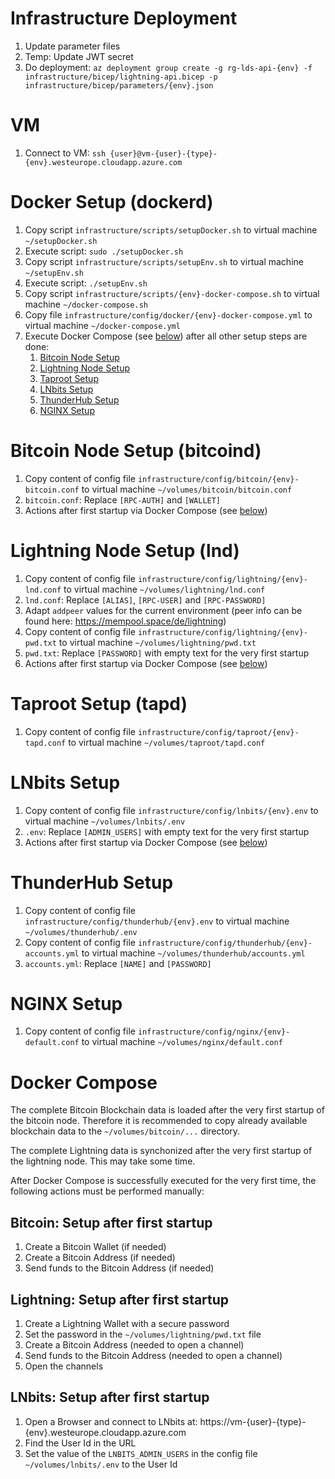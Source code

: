 # Infrastructure Deployment

1. Update parameter files
1. Temp: Update JWT secret
1. Do deployment: `az deployment group create -g rg-lds-api-{env} -f infrastructure/bicep/lightning-api.bicep -p infrastructure/bicep/parameters/{env}.json`

# VM

1. Connect to VM: `ssh {user}@vm-{user}-{type}-{env}.westeurope.cloudapp.azure.com`

# Docker Setup (dockerd)

1. Copy script `infrastructure/scripts/setupDocker.sh` to virtual machine `~/setupDocker.sh`
1. Execute script: `sudo ./setupDocker.sh`
1. Copy script `infrastructure/scripts/setupEnv.sh` to virtual machine `~/setupEnv.sh`
1. Execute script: `./setupEnv.sh`
1. Copy script `infrastructure/scripts/{env}-docker-compose.sh` to virtual machine `~/docker-compose.sh`
1. Copy file `infrastructure/config/docker/{env}-docker-compose.yml` to virtual machine `~/docker-compose.yml`
1. Execute Docker Compose (see [below](#docker-compose)) after all other setup steps are done:
   1. [Bitcoin Node Setup](#bitcoin-node-setup-bitcoind)
   1. [Lightning Node Setup](#lightning-node-setup-lnd)
   1. [Taproot Setup](#taproot-setup-tapd)
   1. [LNbits Setup](#lnbits-setup)
   1. [ThunderHub Setup](#thunderhub-setup)
   1. [NGINX Setup](#nginx-setup)

# Bitcoin Node Setup (bitcoind)

1. Copy content of config file `infrastructure/config/bitcoin/{env}-bitcoin.conf` to virtual machine `~/volumes/bitcoin/bitcoin.conf`
1. `bitcoin.conf`: Replace `[RPC-AUTH]` and `[WALLET]`
1. Actions after first startup via Docker Compose (see [below](#bitcoin-setup-after-first-startup))

# Lightning Node Setup (lnd)

1. Copy content of config file `infrastructure/config/lightning/{env}-lnd.conf` to virtual machine `~/volumes/lightning/lnd.conf`
1. `lnd.conf`: Replace `[ALIAS]`, `[RPC-USER]` and `[RPC-PASSWORD]`
1. Adapt `addpeer` values for the current environment (peer info can be found here: https://mempool.space/de/lightning)
1. Copy content of config file `infrastructure/config/lightning/{env}-pwd.txt` to virtual machine `~/volumes/lightning/pwd.txt`
1. `pwd.txt`: Replace `[PASSWORD]` with empty text for the very first startup
1. Actions after first startup via Docker Compose (see [below](#lightning-setup-after-first-startup))

# Taproot Setup (tapd)

1. Copy content of config file `infrastructure/config/taproot/{env}-tapd.conf` to virtual machine `~/volumes/taproot/tapd.conf`

# LNbits Setup

1. Copy content of config file `infrastructure/config/lnbits/{env}.env` to virtual machine `~/volumes/lnbits/.env`
1. `.env`: Replace `[ADMIN_USERS]` with empty text for the very first startup
1. Actions after first startup via Docker Compose (see [below](#lnbits-setup-after-first-startup))

# ThunderHub Setup

1. Copy content of config file `infrastructure/config/thunderhub/{env}.env` to virtual machine `~/volumes/thunderhub/.env`
1. Copy content of config file `infrastructure/config/thunderhub/{env}-accounts.yml` to virtual machine `~/volumes/thunderhub/accounts.yml`
1. `accounts.yml`: Replace `[NAME]` and `[PASSWORD]`

# NGINX Setup

1. Copy content of config file `infrastructure/config/nginx/{env}-default.conf` to virtual machine `~/volumes/nginx/default.conf`

# Docker Compose

The complete Bitcoin Blockchain data is loaded after the very first startup of the bitcoin node. Therefore it is recommended to copy already available blockchain data to the `~/volumes/bitcoin/...` directory.

The complete Lightning data is synchonized after the very first startup of the lightning node. This may take some time.

After Docker Compose is successfully executed for the very first time, the following actions must be performed manually:

## Bitcoin: Setup after first startup

1. Create a Bitcoin Wallet (if needed)
1. Create a Bitcoin Address (if needed)
1. Send funds to the Bitcoin Address (if needed)

## Lightning: Setup after first startup

1. Create a Lightning Wallet with a secure password
1. Set the password in the `~/volumes/lightning/pwd.txt` file
1. Create a Bitcoin Address (needed to open a channel)
1. Send funds to the Bitcoin Address (needed to open a channel)
1. Open the channels

## LNbits: Setup after first startup

1. Open a Browser and connect to LNbits at: https://vm-{user}-{type}-{env}.westeurope.cloudapp.azure.com
1. Find the User Id in the URL
1. Set the value of the `LNBITS_ADMIN_USERS` in the config file `~/volumes/lnbits/.env` to the User Id
